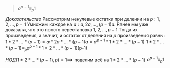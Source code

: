 >$a^{p-1} \equiv_{p} 1$

*Доказательство*
Рассмотрим ненулевые остатки при делении на $p: 1, 2, \dots, p-1$
Умножим каждое на $a: a, 2a, \dots, (p-1)a$. 
Ранее мы уже доказали, что это просто перестановка $1, 2, \dots, p-1$
Тогда их произведения, а значит, и остаток от деления на $p$ произведения равны: $1*2*\dots*(p-1) = a*2a*\dots*(p-1)a = a^{p-1}*1*2*\dots*(p-1)$
$1*2*\dots*(p-1) \equiv_{p} a^{p-1}*1*2*\dots*(p-1)$(p-1)

$НОД(1*2*\dots*(p-1), p) = 1 \implies$ поделим всё на $1*2*\dots*(p-1)$
$a^{p-1} \equiv_{p} 1$